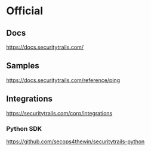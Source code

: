# Official

## Docs
https://docs.securitytrails.com/

## Samples
https://docs.securitytrails.com/reference/ping

## Integrations
https://securitytrails.com/corp/integrations

### Python SDK
https://github.com/secops4thewin/securitytrails-python

